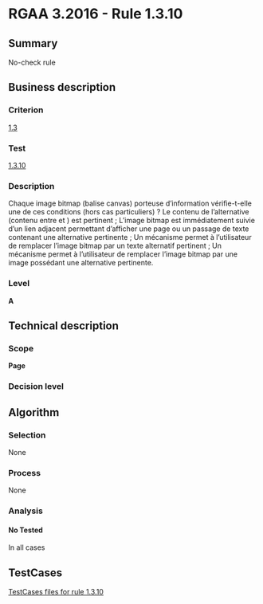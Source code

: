 # RGAA 3.2016 - Rule 1.3.10

## Summary
No-check rule


## Business description

### Criterion
[1.3](http://references.modernisation.gouv.fr/rgaa-accessibilite/criteres.html#crit-1-3)

### Test
[1.3.10](http://references.modernisation.gouv.fr/rgaa-accessibilite/criteres.html#test-1-3-10)

### Description
Chaque image bitmap (balise canvas) porteuse d’information vérifie-t-elle une de ces conditions (hors cas particuliers) ? Le contenu de l’alternative (contenu entre <canvas> et </canvas>) est pertinent ; L’image bitmap est immédiatement suivie d’un lien adjacent permettant d’afficher une page ou un passage de texte contenant une alternative pertinente ; Un mécanisme permet à l’utilisateur de remplacer l’image bitmap par un texte alternatif pertinent ; Un mécanisme permet à l’utilisateur de remplacer l’image bitmap par une image possédant une alternative pertinente.

### Level
**A**


## Technical description

### Scope
**Page**

### Decision level


## Algorithm

### Selection
None

### Process
None

### Analysis

#### No Tested
In all cases


##  TestCases

[TestCases files for rule 1.3.10](https://github.com/Asqatasun/Asqatasun/tree/RGAA_3.2016/rules/rules-rgaa3.2016/src/test/resources/testcases/rgaa32016/Rgaa32016Rule010310/)


